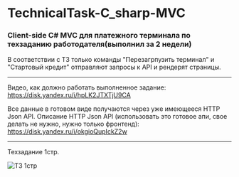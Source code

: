 # TechnicalTask-C_sharp-MVC
### Client-side C# MVC для платежного терминала по техзаданию работодателя(выполнил за 2 недели)
В соответствии с ТЗ только команды "Перезагрпузить терминал" и "Стартовый кредит" отправляют запросы к API и рендерят страницы.
___

Видео, как должно работать выполненное задание:
https://disk.yandex.ru/i/hpLK2JTXTjU9CA

Все данные в готовом виде получаются через уже имеющееся HTTP Json API.
Описание HTTP Json API (использовать это готовое апи, свое делать не нужно, нужно только фронтенд): 
https://disk.yandex.ru/i/okgioQupIckZ2w
_____
Техзадание 1стр.

![ТЗ 1стр](https://user-images.githubusercontent.com/50864552/179406197-449d7c0c-78ea-48cd-a2f3-3bbe8a7a0ba0.PNG)


